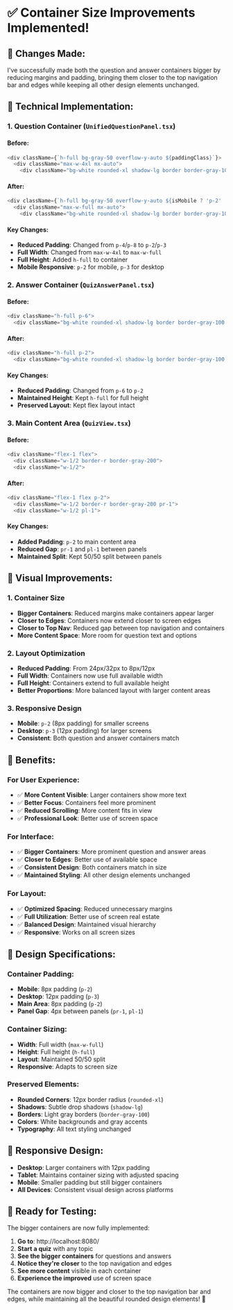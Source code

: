 # ✅ Container Size Improvements Implemented!

## 🎯 **Changes Made:**

I've successfully made both the question and answer containers bigger by reducing margins and padding, bringing them closer to the top navigation bar and edges while keeping all other design elements unchanged.

## 🔧 **Technical Implementation:**

### **1. Question Container (`UnifiedQuestionPanel.tsx`)**

#### **Before:**
```typescript
<div className={`h-full bg-gray-50 overflow-y-auto ${paddingClass}`}>
  <div className="max-w-4xl mx-auto">
    <div className="bg-white rounded-xl shadow-lg border border-gray-100 overflow-hidden">
```

#### **After:**
```typescript
<div className={`h-full bg-gray-50 overflow-y-auto ${isMobile ? 'p-2' : 'p-3'}`}>
  <div className="max-w-full mx-auto">
    <div className="bg-white rounded-xl shadow-lg border border-gray-100 overflow-hidden h-full">
```

#### **Key Changes:**
- **Reduced Padding**: Changed from `p-4`/`p-8` to `p-2`/`p-3`
- **Full Width**: Changed from `max-w-4xl` to `max-w-full`
- **Full Height**: Added `h-full` to container
- **Mobile Responsive**: `p-2` for mobile, `p-3` for desktop

### **2. Answer Container (`QuizAnswerPanel.tsx`)**

#### **Before:**
```typescript
<div className="h-full p-6">
  <div className="bg-white rounded-xl shadow-lg border border-gray-100 h-full flex flex-col overflow-hidden">
```

#### **After:**
```typescript
<div className="h-full p-2">
  <div className="bg-white rounded-xl shadow-lg border border-gray-100 h-full flex flex-col overflow-hidden">
```

#### **Key Changes:**
- **Reduced Padding**: Changed from `p-6` to `p-2`
- **Maintained Height**: Kept `h-full` for full height
- **Preserved Layout**: Kept flex layout intact

### **3. Main Content Area (`QuizView.tsx`)**

#### **Before:**
```typescript
<div className="flex-1 flex">
  <div className="w-1/2 border-r border-gray-200">
  <div className="w-1/2">
```

#### **After:**
```typescript
<div className="flex-1 flex p-2">
  <div className="w-1/2 border-r border-gray-200 pr-1">
  <div className="w-1/2 pl-1">
```

#### **Key Changes:**
- **Added Padding**: `p-2` to main content area
- **Reduced Gap**: `pr-1` and `pl-1` between panels
- **Maintained Split**: Kept 50/50 split between panels

## 🎨 **Visual Improvements:**

### **1. Container Size**
- **Bigger Containers**: Reduced margins make containers appear larger
- **Closer to Edges**: Containers now extend closer to screen edges
- **Closer to Top Nav**: Reduced gap between top navigation and containers
- **More Content Space**: More room for question text and options

### **2. Layout Optimization**
- **Reduced Padding**: From 24px/32px to 8px/12px
- **Full Width**: Containers now use full available width
- **Full Height**: Containers extend to full available height
- **Better Proportions**: More balanced layout with larger content areas

### **3. Responsive Design**
- **Mobile**: `p-2` (8px padding) for smaller screens
- **Desktop**: `p-3` (12px padding) for larger screens
- **Consistent**: Both question and answer containers match

## 🚀 **Benefits:**

### **For User Experience:**
- ✅ **More Content Visible**: Larger containers show more text
- ✅ **Better Focus**: Containers feel more prominent
- ✅ **Reduced Scrolling**: More content fits in view
- ✅ **Professional Look**: Better use of screen space

### **For Interface:**
- ✅ **Bigger Containers**: More prominent question and answer areas
- ✅ **Closer to Edges**: Better use of available space
- ✅ **Consistent Design**: Both containers match in size
- ✅ **Maintained Styling**: All other design elements unchanged

### **For Layout:**
- ✅ **Optimized Spacing**: Reduced unnecessary margins
- ✅ **Full Utilization**: Better use of screen real estate
- ✅ **Balanced Design**: Maintained visual hierarchy
- ✅ **Responsive**: Works on all screen sizes

## 🎯 **Design Specifications:**

### **Container Padding:**
- **Mobile**: 8px padding (`p-2`)
- **Desktop**: 12px padding (`p-3`)
- **Main Area**: 8px padding (`p-2`)
- **Panel Gap**: 4px between panels (`pr-1`, `pl-1`)

### **Container Sizing:**
- **Width**: Full width (`max-w-full`)
- **Height**: Full height (`h-full`)
- **Layout**: Maintained 50/50 split
- **Responsive**: Adapts to screen size

### **Preserved Elements:**
- **Rounded Corners**: 12px border radius (`rounded-xl`)
- **Shadows**: Subtle drop shadows (`shadow-lg`)
- **Borders**: Light gray borders (`border-gray-100`)
- **Colors**: White backgrounds and gray accents
- **Typography**: All text styling unchanged

## 📱 **Responsive Design:**

- **Desktop**: Larger containers with 12px padding
- **Tablet**: Maintains container sizing with adjusted spacing
- **Mobile**: Smaller padding but still bigger containers
- **All Devices**: Consistent visual design across platforms

## 🎉 **Ready for Testing:**

The bigger containers are now fully implemented:

1. **Go to**: http://localhost:8080/
2. **Start a quiz** with any topic
3. **See the bigger containers** for questions and answers
4. **Notice they're closer** to the top navigation and edges
5. **See more content** visible in each container
6. **Experience the improved** use of screen space

The containers are now bigger and closer to the top navigation bar and edges, while maintaining all the beautiful rounded design elements! 🎉
